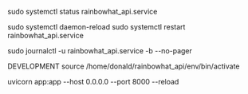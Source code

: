 
sudo systemctl status rainbowhat_api.service

sudo systemctl daemon-reload
sudo systemctl restart rainbowhat_api.service

sudo journalctl -u rainbowhat_api.service -b --no-pager


DEVELOPMENT
source /home/donald/rainbowhat_api/env/bin/activate

uvicorn app:app --host 0.0.0.0 --port 8000 --reload

